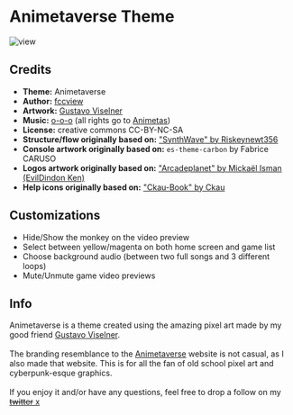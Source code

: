 # Animetaverse Theme

![view](https://i.imgur.com/skAkf2G.jpg)

## Credits

- **Theme:** Animetaverse
- **Author:** [fccview](https://x.com/fccview)
- **Artwork:** [Gustavo Viselner](https://x.com/PixelGustavo)
- **Music:** [o-o-o](https://x.com/the_real_ooo_io) (all rights go to [Animetas](https://x.com/Animetas1))
- **License:** creative commons CC-BY-NC-SA
- **Structure/flow originally based on:** ["SynthWave" by Riskeynewt356](https://github.com/Riskeynewt356/SynthWave/)
- **Console artwork originally based on:** `es-theme-carbon` by Fabrice CARUSO
- **Logos artwork originally based on:** ["Arcadeplanet" by Mickaël Isman (EvilDindon Ken)](https://github.com/EvilDindon/ES-THEME-ARCADEPLANET)
- **Help icons originally based on:** ["Ckau-Book" by Ckau](https://github.com/CkauNui/ckau-book)

## Customizations

- Hide/Show the monkey on the video preview
- Select between yellow/magenta on both home screen and game list
- Choose background audio (between two full songs and 3 different loops)
- Mute/Unmute game video previews

## Info

Animetaverse is a theme created using the amazing pixel art made by my good friend [Gustavo Viselner](https://x.com/PixelGustavo). <br><br>
The branding resemblance to the [Animetaverse](https://www.animetaverse.club) website is not casual, as I also made that website. This is for all the fan of old school pixel art and cyberpunk-esque graphics. <br><br>
If you enjoy it and/or have any questions, feel free to drop a follow on my [<s>twitter</s> x](https://x.com/fccview)
